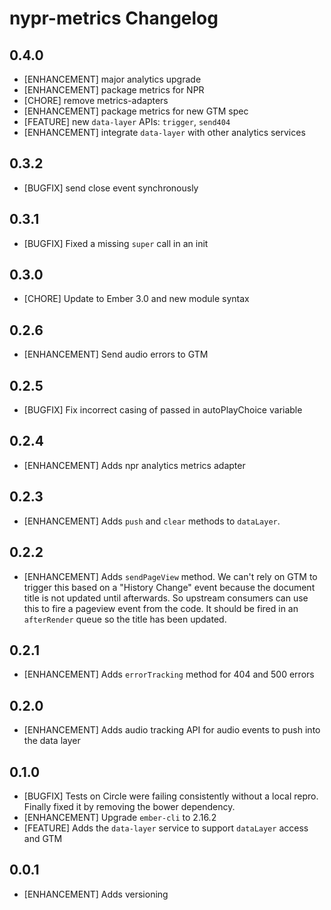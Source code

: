 # nypr-metrics Changelog

## 0.4.0
- [ENHANCEMENT] major analytics upgrade
- [ENHANCEMENT] package metrics for NPR
- [CHORE] remove metrics-adapters
- [ENHANCEMENT] package metrics for new GTM spec
- [FEATURE] new `data-layer` APIs: `trigger`, `send404`
- [ENHANCEMENT] integrate `data-layer` with other analytics services

## 0.3.2
- [BUGFIX] send close event synchronously

## 0.3.1
- [BUGFIX] Fixed a missing `super` call in an init

## 0.3.0
- [CHORE] Update to Ember 3.0 and new module syntax

## 0.2.6
- [ENHANCEMENT] Send audio errors to GTM

## 0.2.5
- [BUGFIX] Fix incorrect casing of passed in autoPlayChoice variable

## 0.2.4
- [ENHANCEMENT] Adds npr analytics metrics adapter

## 0.2.3
- [ENHANCEMENT] Adds `push` and `clear` methods to `dataLayer`.

## 0.2.2
- [ENHANCEMENT] Adds `sendPageView` method. We can't rely on GTM to trigger this based on a "History Change" event because the document title is not updated until afterwards. So upstream consumers can use this to fire a pageview event from the code. It should be fired in an `afterRender` queue so the title has been updated.

## 0.2.1
- [ENHANCEMENT] Adds `errorTracking` method for 404 and 500 errors

## 0.2.0
- [ENHANCEMENT] Adds audio tracking API for audio events to push into the data layer

## 0.1.0
- [BUGFIX] Tests on Circle were failing consistently without a local repro. Finally fixed it by removing the bower dependency.
- [ENHANCEMENT] Upgrade `ember-cli` to 2.16.2
- [FEATURE] Adds the `data-layer` service to support `dataLayer` access and GTM

## 0.0.1

- [ENHANCEMENT] Adds versioning
